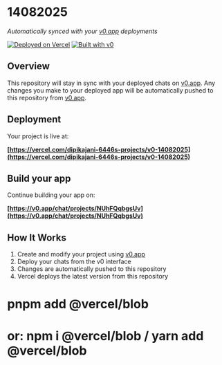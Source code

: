 # 14082025

*Automatically synced with your [v0.app](https://v0.app) deployments*

[![Deployed on Vercel](https://img.shields.io/badge/Deployed%20on-Vercel-black?style=for-the-badge&logo=vercel)](https://vercel.com/dipikajani-6446s-projects/v0-14082025)
[![Built with v0](https://img.shields.io/badge/Built%20with-v0.app-black?style=for-the-badge)](https://v0.app/chat/projects/NUhFQqbgsUv)

## Overview

This repository will stay in sync with your deployed chats on [v0.app](https://v0.app).
Any changes you make to your deployed app will be automatically pushed to this repository from [v0.app](https://v0.app).

## Deployment

Your project is live at:

**[https://vercel.com/dipikajani-6446s-projects/v0-14082025](https://vercel.com/dipikajani-6446s-projects/v0-14082025)**

## Build your app

Continue building your app on:

**[https://v0.app/chat/projects/NUhFQqbgsUv](https://v0.app/chat/projects/NUhFQqbgsUv)**

## How It Works

1. Create and modify your project using [v0.app](https://v0.app)
2. Deploy your chats from the v0 interface
3. Changes are automatically pushed to this repository
4. Vercel deploys the latest version from this repository


# pnpm add @vercel/blob
# or: npm i @vercel/blob  /  yarn add @vercel/blob